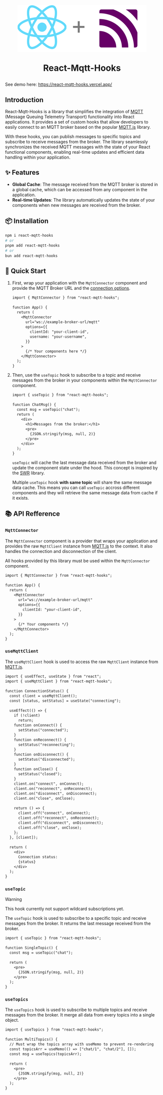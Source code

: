 <h1 align="center">
  <img src="./public/logo.svg" alt="React-Mqtt-Hooks logo"/>
  <p>React-Mqtt-Hooks</p>
</h1>

See demo here: <https://react-mqtt-hooks.vercel.app/>

## Introduction

React-Mqtt-Hooks is a library that simplifies the integration of [MQTT](https://mqtt.org/) (Message Queuing Telemetry Transport) functionality into React applications. It provides a set of custom hooks that allow developers to easily connect to an MQTT broker based on the popular [MQTT.js](https://github.com/mqttjs/MQTT.js) library.

With these hooks, you can publish messages to specific topics and subscribe to receive messages from the broker. The library seamlessly synchronizes the received MQTT messages with the state of your React functional components, enabling real-time updates and efficient data handling within your application.

## ✨ Features

- **Global Cache**: The message received from the MQTT broker is stored in a global cache, which can be accessed from any component in the application.
- **Real-time Updates**: The library automatically updates the state of your components when new messages are received from the broker.

## 📦 Installation

```bash
npm i react-mqtt-hooks
# or
pnpm add react-mqtt-hooks
# or
bun add react-mqtt-hooks
```

## 🚀 Quick Start

1. First, wrap your application with the `MqttConnector` component and provide the MQTT Broker URL and the [connection options](https://github.com/mqttjs/MQTT.js?tab=readme-ov-file#mqttclientstreambuilder-options).

   ```tsx
   import { MqttConnector } from "react-mqtt-hooks";

   function App() {
     return (
       <MqttConnector
         url="ws://example-broker-url/mqtt"
         options={{
           clientId: "your-client-id",
           username: "your-username",
         }}
       >
         {/* Your components here */}
       </MqttConnector>
     );
   }
   ```

2. Then, use the `useTopic` hook to subscribe to a topic and receive messages from the broker in your components within the `MqttConnector` component.

   ```tsx
   import { useTopic } from "react-mqtt-hooks";

   function ChatMsg() {
     const msg = useTopic("chat");
     return (
       <div>
         <h1>Messages from the broker:</h1>
         <pre>
           {JSON.stringify(msg, null, 2)}
         </pre>
       </div>
     );
   }
   ```

   `useTopic` will cache the last message data received from the broker and update the component state under the hood. This concept is inspired by the [SWR](https://swr.vercel.app/) library.

   Multiple `useTopic` hook **with same topic** will share the same message data cache. This means you can call `useTopic` accross different components and they will retrieve the same message data from cache if it exists.

## 📚 API Refference

### `MqttConnector`

The `MqttConnector` component is a provider that wraps your application and provides the raw `MqttClient` instance from [MQTT.js](https://github.com/mqttjs/MQTT.js) to the context. It also handles the connection and disconnection of the client.

All hooks provided by this library must be used within the `MqttConnector` component.

```tsx
import { MqttConnector } from "react-mqtt-hooks";

function App() {
  return (
    <MqttConnector
      url="ws://example-broker-url/mqtt"
      options={{
        clientId: "your-client-id",
      }}
    >
      {/* Your components */}
    </MqttConnector>
  );
}
```

### `useMqttClient`

The `useMqttClient` hook is used to access the raw `MqttClient` instance from [MQTT.js](https://github.com/mqttjs/MQTT.js).

```tsx
import { useEffect, useState } from "react";
import { useMqttClient } from "react-mqtt-hooks";

function ConnectionStatus() {
  const client = useMqttClient();
  const [status, setStatus] = useState("connecting");

  useEffect(() => {
    if (!client)
      return;
    function onConnect() {
      setStatus("connected");
    }
    function onReconnect() {
      setStatus("reconnecting");
    }
    function onDisconnect() {
      setStatus("disconnected");
    }
    function onClose() {
      setStatus("closed");
    }
    client.on("connect", onConnect);
    client.on("reconnect", onReconnect);
    client.on("disconnect", onDisconnect);
    client.on("close", onClose);

    return () => {
      client.off("connect", onConnect);
      client.off("reconnect", onReconnect);
      client.off("disconnect", onDisconnect);
      client.off("close", onClose);
    };
  }, [client]);

  return (
    <div>
      Connection status:
      {status}
    </div>
  );
}
```

### `useTopic`

> [!WARNING]
> This hook currently not support wildcard subscriptions yet.

The `useTopic` hook is used to subscribe to a specific topic and receive messages from the broker. It returns the last message received from the broker.

```tsx
import { useTopic } from "react-mqtt-hooks";

function SingleTopic() {
  const msg = useTopic("chat");

  return (
    <pre>
      {JSON.stringify(msg, null, 2)}
    </pre>
  );
}
```

### `useTopics`

The `useTopics` hook is used to subscribe to multiple topics and receive messages from the broker. It merge all data from every topics into a single object.

```tsx
import { useTopics } from "react-mqtt-hooks";

function MultiTopics() {
  // Must wrap the topics array with useMemo to prevent re-rendering
  const topicsArr = useMemo(() => ["chat/1", "chat/2"], []);
  const msg = useTopics(topicsArr);

  return (
    <pre>
      {JSON.stringify(msg, null, 2)}
    </pre>
  );
}
```
